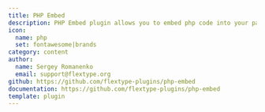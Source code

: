 ```yaml
---
title: PHP Embed
description: PHP Embed plugin allows you to embed php code into your page.
icon:
  name: php
  set: fontawesome|brands
category: content
author:
  name: Sergey Romanenko
  email: support@flextype.org
github: https://github.com/flextype-plugins/php-embed
documentation: https://github.com/flextype-plugins/php-embed
template: plugin
---
```


